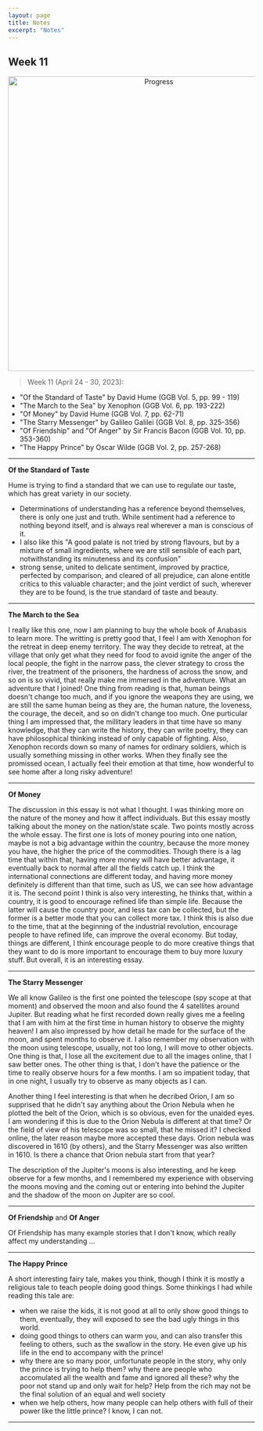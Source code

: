 ```yaml
---
layout: page
title: Notes
excerpt: "Notes"
---
```


## Week 11

<center><img src="https://github.com/qingkaikong/qingkaikong.github.io/raw/main/images/GGB_img/progress_week_11.jpg" alt="Progress" style="width: 600px;"/></center>

> Week 11 (April 24 - 30, 2023): 

* "Of the Standard of Taste" by David Hume (GGB Vol. 5, pp. 99 - 119)   
* "The March to the Sea" by Xenophon (GGB  Vol. 6, pp. 193-222)   
* "Of Money" by David Hume (GGB  Vol. 7, pp. 62-71)   
* "The Starry Messenger" by Galileo Galilei (GGB  Vol. 8, pp. 325-356)   
* "Of Friendship" and "Of Anger" by Sir Francis Bacon (GGB  Vol. 10, pp. 353-360)   
* "The Happy Prince" by Oscar Wilde (GGB  Vol. 2, pp. 257-268) 


---

**Of the Standard of Taste**

Hume is trying to find a standard that we can use to regulate our taste, which has great variety in our society. 

* Determinations of understanding has a reference beyond themselves, there is only one just and truth. While sentiment had a reference to nothing beyond itself, and is always real wherever a man is conscious of it. 
* I also like this "A good palate is not tried by strong flavours, but by a mixture of small ingredients, where we are still sensible of each part, notwithstanding its minuteness and its confusion"
* strong sense, united to delicate sentiment, improved by practice, perfected by comparison, and cleared of all prejudice, can alone entitle critics to this valuable character; and the joint verdict of such, wherever they are to be found, is the true standard of taste and beauty. 

---

**The March to the Sea**

I really like this one, now I am planning to buy the whole book of Anabasis to learn more. The writting is pretty good that, I feel I am with Xenophon for the retreat in deep enemy territory. The way they decide to retreat, at the village that only get what they need for food to avoid ignite the anger of the local people, the fight in the narrow pass, the clever strategy to cross the river, the treatment of the prisoners, the hardness of across the snow, and so on is so vivid, that really make me immersed in the adventure. What an adventure that I joined! One thing from reading is that, human beings doesn't change too much, and if you ignore the weapons they are using, we are still the same human being as they are, the human nature, the loveness, the courage, the deceit, and so on didn't change too much. One purticular thing I am impressed that, the millitary leaders in that time have so many knowledge, that they can write the history, they can write poetry, they can have philosophical thinking instead of only capable of fighting. Also, Xenophon records down so many of names for ordinary soldiers, which is usually something missing in other works. When they finally see the promissed ocean, I actually feel their emotion at that time, how wonderful to see home after a long risky adventure! 


---

**Of Money** 

The discussion in this essay is not what I thought. I was thinking more on the nature of the money and how it affect individuals. But this essay mostly talking about the money on the nation/state scale. Two points mostly across the whole essay. The first one is lots of money pouring into one nation, maybe is not a big advantage within the country, because the more money you have, the higher the price of the commodities. Though there is a lag time that within that, having more money will have better advantage, it eventually back to normal after all the fields catch up. I think the international connections are different today, and having more money definitely is different than that time, such as US, we can see how advantage it is. The second point I think is also very interesting, he thinks that, within a country, it is good to encourage refined life than simple life. Because the latter will cause the country poor, and less tax can be collected, but the former is a better mode that you can collect more tax. I think this is also due to the time, that at the beginning of the industrial revolution, encourage people to have refined life, can improve the overal economy. But today, things are different, I think encourage people to do more creative things that they want to do is more important to encourage them to buy more luxury stuff. But overall, it is an interesting essay. 

---

**The Starry Messenger**

We all know Galileo is the first one pointed the telescope (spy scope at that moment) and observed the moon and also found the 4 satellites around Jupiter. But reading what he first recorded down really gives me a feeling that I am with him at the first time in human history to observe the mighty heaven! I am also impressed by how detail he made for the surface of the moon, and spent months to observe it. I also remember my observation with the moon using telescope, usually, not too long, I will move to other objects. One thing is that, I lose all the excitement due to all the images online, that I saw better ones. The other thing is that, I don't have the patience or the time to really observe hours for a few months. I am so impatient today, that in one night, I usually try to observe as many objects as I can. 

Another thing I feel interesting is that when he decribed Orion, I am so supprised that he didn't say anything about the Orion Nebula when he plotted the belt of the Orion, which is so obvious, even for the unaided eyes. I am wondering if this is due to the Orion Nebula is different at that time? Or the field of view of his telescope was so small, that he missed it? I checked online, the later reason maybe more accepted these days. Orion nebula was discovered in 1610 (by others), and the Starry Messenger was also written in 1610. Is there a chance that Orion nebula start from that year?

The description of the Jupiter's moons is also interesting, and he keep observe for a few months, and I remembered my experience with observing the moons moving and the coming out or entering into behind the Jupiter and the shadow of the moon on Jupiter are so cool. 
 

---

**Of Friendship** and **Of Anger**

Of Friendship has many example stories that I don't know, which really affect my understanding ... 


---

**The Happy Prince**

A short interesting fairy tale, makes you think, though I think it is mostly a religious tale to teach people doing good things. Some thinkings I had while reading this tale are:

* when we raise the kids, it is not good at all to only show good things to them, eventually, they will exposed to see the bad ugly things in this world.  
* doing good things to others can warm you, and can also transfer this feeling to others, such as the swallow in the story. He even give up his life in the end to accompany with the prince! 
* why there are so many poor, unfortunate people in the story, why only the prince is trying to help them? why there are people who accomulated all the wealth and fame and ignored all these? why the poor not stand up and only wait for help? Help from the rich may not be the final solution of an equal and well society
* when we help others, how many people can help others with full of their power like the little prince? I know, I can not. 

---